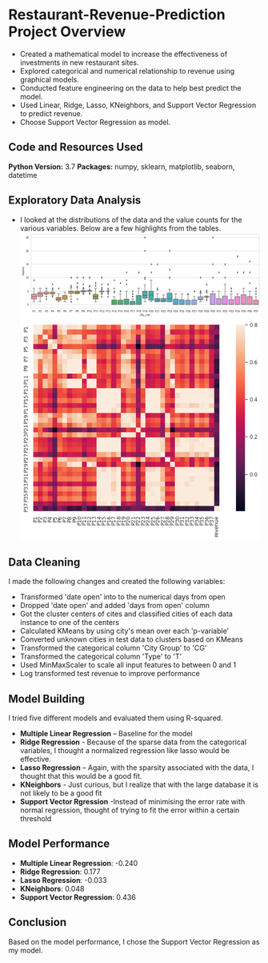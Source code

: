 # Restaurant-Revenue-Prediction  Project Overview 
* Created a mathematical model to increase the effectiveness of investments in new restaurant sites.
* Explored categorical and numerical relationship to revenue using graphical models. 
* Conducted feature engineering on the data to help best predict the model. 
* Used Linear, Ridge, Lasso, KNeighbors, and Support Vector Regression to predict revenue.
* Choose Support Vector Regression as model.

## Code and Resources Used 
**Python Version:** 3.7
**Packages:** numpy, sklearn, matplotlib, seaborn, datetime

## Exploratory Data Analysis
* I looked at the distributions of the data and the value counts for the various variables. Below are a few highlights from the tables.
![](https://github.com/seblobubbleman/Restaurant-Revenue-Prediction/blob/master/image%204%20.png)
![](https://github.com/seblobubbleman/Restaurant-Revenue-Prediction/blob/master/image%203%20.png)

## Data Cleaning
I made the following changes and created the following variables:
* Transformed 'date open' into to the numerical days from open
* Dropped 'date open' and added 'days from open' column
* Got the cluster centers of cites and classified cities of each data instance to one of the centers
* Calculated KMeans by using city's mean over each 'p-variable'
* Converted unknown cities in test data to clusters based on KMeans
* Transformed the categorical column 'City Group' to 'CG'
* Transformed the categorical column 'Type' to 'T'
* Used MinMaxScaler to scale all input features to between 0 and 1
* Log transformed test revenue to improve performance 

## Model Building 
I tried five different models and evaluated them using R-squared.
* **Multiple Linear Regression** – Baseline for the model
* **Ridge Regression** - Because of the sparse data from the categorical variables, I thought a normalized regression like lasso would be effective.
* **Lasso Regression** – Again, with the sparsity associated with the data, I thought that this would be a good fit.
* **KNeighbors** - Just curious, but I realize that with the large database it is not likely to be a good fit
* **Support Vector Rgression** -Instead of minimising the error rate with normal regression, thought of trying to fit the error within a certain threshold

## Model Performance
* **Multiple Linear Regression**: -0.240
* **Ridge Regression**: 0.177
* **Lasso Regression**: -0.033
* **KNeighbors**: 0.048
* **Support Vector Regression**: 0.436

## Conclusion
Based on the model performance, I chose the Support Vector Regression as my model. 
